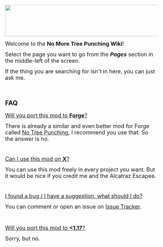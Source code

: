 <img src="https://i.ibb.co/hXVChyJ/nmtp-title.png" width="830" height="103">

<p><font size="4">Welcome to the <strong>No More Tree Punching Wiki</strong>!</font> </p>

<p><font size="4">Select the page you want to go from the <strong><em>Pages</em></strong> section in the middle-left of the screen.</font> </p>

<p><font size="4">If the thing you are searching for isn't in here, you can just ask me.</font></p>

<p>&nbsp;</p>

## FAQ

<p><span style="text-decoration: underline; font-size: 18px;">Will you port this mod to <strong>Forge</strong>?</span></p>
<p><span style="font-size: 18px;">There is already a similar and even better mod for Forge called <a href="https://www.curseforge.com/minecraft/mc-mods/no-tree-punching" target="_blank" rel="noopener noreferrer">No Tree Punching</a>, I recommend you use that. So the answer is no.</span></p>
<p>&nbsp;</p>
<p><span style="text-decoration: underline; font-size: 18px;">Can I use this mod on&nbsp;<strong>X</strong>?</span></p>
<p><span style="font-size: 18px;">You can use this mod freely in every project you want. But it would be nice if you credit me and the Alcatraz Escapee.</span></p>
<p>&nbsp;</p>
<p><span style="text-decoration: underline; font-size: 18px;">I found a bug / I have a suggestion, what should I do?</span></p>
<p><span style="font-size: 18px;">You can comment or open an issue on <a href="https://github.com/spacegoat3/NoMoreTreePunching" target="_blank" rel="noopener noreferrer">Issue Tracker</a><span style="color: #000000;"></span>.</span></p>
<p><span style="font-size: 18px;">&nbsp;</span></p>
<p><span style="text-decoration: underline; font-size: 18px;">Will you port this mod to&nbsp;<strong>&lt;1.17</strong>?</span></p>
<p><span style="font-size: 18px;">Sorry, but no.</span></p>
